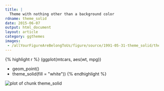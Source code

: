 ```yaml
---
title: |
  Theme with nothing other than a background color
rdname: theme_solid
date: 2015-06-07
output: html_document
layout: article
category: ggthemes
images:
 - /allYourFigureAreBelongToUs/figure/source/1991-05-31-theme_solid/theme_solid-1.png
---
```





{% highlight r %}
(ggplot(mtcars, aes(wt, mpg))
 + geom_point()
 + theme_solid(fill = "white"))
{% endhighlight %}

![plot of chunk theme_solid](/allYourFigureAreBelongToUs/figure/source/1991-05-31-theme_solid/theme_solid-1.png) 
